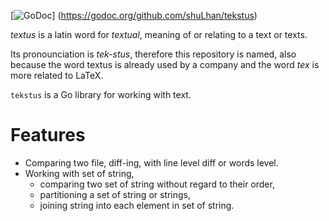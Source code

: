 [![GoDoc](https://godoc.org/github.com/shuLhan/tekstus?status.svg)]
(https://godoc.org/github.com/shuLhan/tekstus)

_textus_ is a latin word for _textual_, meaning of or relating to a text or
texts.

Its pronounciation is _tek-stus_, therefore this repository is named, also
because the word textus is already used by a company and the word _tex_ is
more related to LaTeX.

`tekstus` is a Go library for working with text.

# Features

* Comparing two file, diff-ing, with line level diff or words level.
* Working with set of string,
  * comparing two set of string without regard to their order,
  * partitioning a set of string or strings,
  * joining string into each element in set of string.
